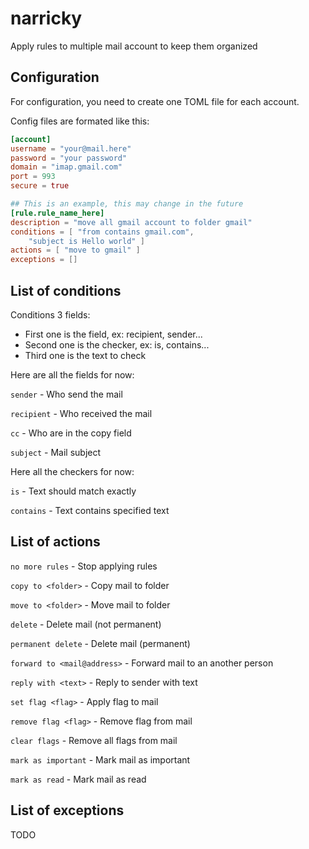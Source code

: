 # narricky
Apply rules to multiple mail account to keep them organized

## Configuration
For configuration, you need to create one TOML file for each account.

Config files are formated like this:

```toml
[account]
username = "your@mail.here"
password = "your password"
domain = "imap.gmail.com"
port = 993
secure = true

## This is an example, this may change in the future
[rule.rule_name_here]
description = "move all gmail account to folder gmail"
conditions = [ "from contains gmail.com",
	"subject is Hello world" ]
actions = [ "move to gmail" ]
exceptions = []
```

## List of conditions
Conditions 3 fields:
- First one is the field, ex: recipient, sender...
- Second one is the checker, ex: is, contains...
- Third one is the text to check

Here are all the fields for now:

`sender` - Who send the mail

`recipient` - Who received the mail

`cc` - Who are in the copy field

`subject` - Mail subject


Here all the checkers for now:

`is` - Text should match exactly

`contains` - Text contains specified text

## List of actions
`no more rules` - Stop applying rules

`copy to <folder>` - Copy mail to folder

`move to <folder>` - Move mail to folder

`delete` - Delete mail (not permanent)

`permanent delete` - Delete mail (permanent)

`forward to <mail@address>` - Forward mail to an another person

`reply with <text>` - Reply to sender with text

`set flag <flag>` - Apply flag to mail

`remove flag <flag>` - Remove flag from mail

`clear flags` - Remove all flags from mail

`mark as important` - Mark mail as important

`mark as read` - Mark mail as read

## List of exceptions
TODO
